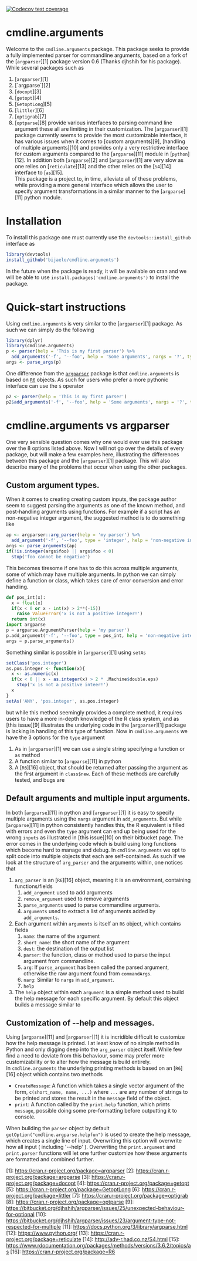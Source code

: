 <!-- badges: start -->
[![Codecov test coverage](https://codecov.io/gh/Bijaelo/cmdline.arguments/branch/master/graph/badge.svg)](https://codecov.io/gh/Bijaelo/cmdline.arguments?branch=master)
<!-- badges: end -->
# cmdline.arguments
Welcome to the `cmdline.arguments` package. This package seeks to provide a fully implemented parser for commandline arguments, based on a fork of the [`argparser`][1] package version 0.6 (Thanks djhshih for his package). While several packages such as 
1. [`argparser`][1]
1. [`argparse´][2]
1. [`docopt`][3]
1. [`getopt`][4]
1. [`GetoptLong`][5]
1. [`littler`][6]
1. [`optigrab`][7]
1. [`optparse`][8]
provide various interfaces to parsing command line argument these all are limiting in their customization. The [`argparser`][1] package currently seems to provide the most customizable interface, it has various issues when it comes to [custom arguments][9], [handling of multiple arguments][10] and provides only a very restrictive interface for custom arguments compared to the [`argparse`][11] module in [`python`][12]. In addition both [`argparse`][2] and [`argparser`][1] are very slow as one relies on [`reticulate`][13] and the other relies on the [`S4`][14] interface to [`as`][15].  
This package is a project to, in time, alleviate all of these problems, while providing a more general interface which allows the user to specify argument transformations in a similar manner to the [`argparse`][11] python module.

# Installation
To install this package one must currently use the `devtools::install_github` interface as 
```R
library(devtools)
install_github('bijaelo/cmdline.arguments')
```
In the future when the package is ready, it will be available on cran and we will be able to use  `install.packages('cmdline.arguments')` to install the package.

# Quick-start instructions
Using `cmdline.arguments` is very similar to the [`argparser`][1] package. As such we can simply do the following
```R
library(dplyr)
library(cmdline.arguments)
p <- parser(help = 'This is my first parser') %>%
  add_arguments('-f', '--foo', help = 'Some arguments', nargs = '?', type = 'integer', default = c(3, 4, 5))
args <- parse_args(p)
```
One difference from the [`argparser`](1) package is that `cmdline.arguments` is based on  [`R6`](https://cran.r-project.org/package=R6) objects. As such for users who prefer a more pythonic interface can use the `$` operator
```R
p2 <- parser(help = 'This is my first parser')
p2$add_arguments('-f', '--foo', help = 'Some arguments', nargs = '?', type = 'integer', default = c(3, 4, 5))
```
# cmdline.arguments vs argparser
One very sensible question comes why one would ever use this package over the 8 options listed above. Now I will not go over the details of every package, but will make a few examples here, illustrating the differences between this package and the [`argparser`][1] package. This will also describe many of the problems that occur when using the other packages.
## Custom argument types.
When it comes to creating creating custom inputs, the package author seem to suggest parsing the arguments as one of the known method, and post-handling arguments using functions. For example if a script has an non-negative integer argument, the suggested method is to do something like
```R
ap <- argparser::arg_parser(help = 'my parser') %>%
  add_argument('-f', '--foo', type = 'integer', help = 'non-negative integer')
args <- parse_arguments(ap)
if(!is.integer(args$foo) || args$foo < 0)
  stop('foo cannot be negative')
```
This becomes tiresome if one has to do this across multiple arguments, some of which may have multiple arguments. In python we can simply define a function or class, which takes care of error conversion and error handling.
```python
def pos_int(x):
  x = float(x)
  if(x < 0 or x - int(x) > 2**(-15))
    raise ValueError('x is not a positive integer!')
  return int(x)
import argparse
p = argparse.ArgumentParser(help = 'my parser')
p.add_argument('-f', '--foo', type = pos_int, help = 'non-negative integer')
args = p.parse_arguments()
```
Something similar is possible in [`argparser`][1] using `setAs`
```R
setClass('pos.integer')
as.pos.integer <- function(x){
  x <- as.numeric(x)
  if(x < 0 || x - as.integer(x) > 2 * .Machine$double.eps)
    stop('x is not a positive inteer!')
  x
}
setAs('ANY', 'pos.integer', as.pos.integer)
```
but while this method seemingly provides a complete method, it requires users to have a more in-depth knowledge of the R class system, and as [this issue][9] illustrates the underlying code in the [`argparser`][1] package is lacking in handling of this type of function. Now in `cmdline.arguments` we have the 3 options for the `type` argument
1. As in [`argparser`][1] we can use a single string specifying a function or `as` method
1. A function similar to [`argparse`][11] in python
1. A [`R6`][16] object, that should be returned after passing the argument as the first argument in `class$new`.
Each of these methods are carefully tested, and bugs are 

## Default arguments and multiple input arguments.
In both [`argparse`][11] in python and [`argparser`][1] it is easy to specify multiple arguments using the `nargs` argument in `add_arguments`. But while [`argparse`][11] in python consistently handles this, the R equivalent is filled with errors and even the `type` argument can end up being used for the wrong `inputs` as illustrated in [this issue][10] on their bitbucket page. The error comes in the underlying code which is build using long functions which become hard to manage and debug. In `cmdline.arguments` we opt to split code into multiple objects that each are self-contained. As such if we look at the structure of `arg_parser` and the arguments within, one notices that
1. `arg_parser` is an [`R6`][16] object, meaning it is an environment, containing functions/fields 
   1. `add_argument` used to add arguments
   1. `remove_argument` used to remove arguments
   1. `parse_arguments` used to parse commandline arguments.
   1. `arguments` used to extract a list of arguments added by `add_arguments`.
1. Each argument within `arguments` is itself an `R6` object, which contains fields
   1. `name`: the name of the argument
   1. `short_name`: the short name of the argument
   1. `dest`: the destination of the output list
   1. `parser`: the function, class or method used to parse the input argument from commandline.
   1. `arg`: If `parse_argument` has been called the parsed argument, otherwise the raw argument found from `commandArgs`. 
   1. `narg`: Similar to `nargs` in `add_argument`.
   1. `help` <!-- (Maybe this shouldn't be an R6 object, but instead be created using ) an [`R6`][16] object used to print the help message for the object. -->
1. The `help` object within each `argument` is a simple method used to build the help message for each specific argument. By default this object builds a message similar to 

## Customization of --help and messages.
Using [`argparse`][11] and [`argparser`][1] it is incridible difficult to customize how the help message is printed. I at least know of no simple method in Python and only digging deep into the `arg_parser` object itself. While few find a need to deviate from this behaviour, some may prefer more customizability or to alter how the message is build entirely.  
In `cmdline.arguments` the underlying printing methods is based on an [`R6`][16] object which contains two methods 
* `CreateMessage`: A function which takes a single vector argument of the form, `c(short_name, name, ...)` where `...` are any number of strings to be printed and stores the result in the `message` field of the object.
* `print`: A function called by the `print.help` function, which prints `message`, possible doing some pre-formatting before outputting it to console.

When building the `parser` object by default `getOption("cmdline.argparse.helpfun")` is used to create the help message, which creates a single line of input. Overwriting this option will overwrite how all input ( including '--help' ). Overwriting the `print.argument` and `print.parser` functions will let one further customize how these arguments are formatted and combined further.

  [1]: https://cran.r-project.org/package=argparser <!-- argparser -->
  [2]: https://cran.r-project.org/package=argparse <!-- argparse -->
  [3]: https://cran.r-project.org/package=docopt <!-- docopt -->
  [4]: https://cran.r-project.org/package=getopt <!-- getopt -->
  [5]: https://cran.r-project.org/package=GetoptLong <!-- GetoptLong -->
  [6]: https://cran.r-project.org/package=littler <!-- littler -->
  [7]: https://cran.r-project.org/package=optigrab <!-- optigrab -->
  [8]: https://cran.r-project.org/package=optparse <!-- optparse --> 
  [9]: https://bitbucket.org/djhshih/argparser/issues/25/unexpected-behaviour-for-optional <!-- argparser issue with custom classes -->
  [10]: https://bitbucket.org/djhshih/argparser/issues/23/argument-type-not-respected-for-multiple <!-- argparser   ssue with multiple arguments -->
  [11]: https://docs.python.org/3/library/argparse.html <!-- argparse module in python -->
  [12]: https://www.python.org/ <!-- python link -->
  [13]: https://cran.r-project.org/package=reticulate <!-- reticulate cran -->
  [14]: http://adv-r.had.co.nz/S4.html <!-- S4 information -->
  [15]: https://www.rdocumentation.org/packages/methods/versions/3.6.2/topics/as <!-- Link to the as function in R -->
  [16]: https://cran.r-project.org/package=R6 <!-- cran R6 mirror -->
 
 
 
 
 
